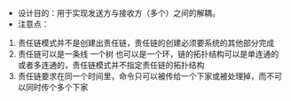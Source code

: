- 设计目的：用于实现发送方与接收方（多个）之间的解耦。
- 注意点：
1. 责任链模式并不是创建出责任链，责任链的创建必须要系统的其他部分完成
2. 责任链可以是一条线  一个树  也可以是一个环，链的拓扑结构可以是单连通的或者多连通的，责任链模式并不指定责任链的拓扑结构
3. 责任链要求在同一个时间里，命令只可以被传给一个下家或被处理掉，而不可以同时传个多个下家
